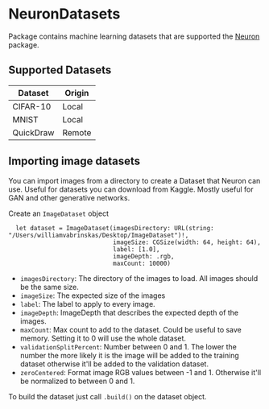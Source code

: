 # NeuronDatasets

Package contains machine learning datasets that are supported the [Neuron](https://github.com/wvabrinskas/Neuron) package. 

## Supported Datasets
| Dataset       | Origin
| ------------- | ------------- |
| CIFAR-10 | Local |
| MNIST    | Local |
| QuickDraw | Remote |

## Importing image datasets
You can import images from a directory to create a Dataset that Neuron can use. Useful for datasets you can download from Kaggle. Mostly useful for GAN and other generative networks.

Create an `ImageDataset` object

```
  let dataset = ImageDataset(imagesDirectory: URL(string: "/Users/williamvabrinskas/Desktop/ImageDataset")!,
                             imageSize: CGSize(width: 64, height: 64),
                             label: [1.0],
                             imageDepth: .rgb,
                             maxCount: 10000)
```
- `imagesDirectory`: The directory of the images to load. All images should be the same size.
- `imageSize`: The expected size of the images
- `label`: The label to apply to every image.
- `imageDepth`: ImageDepth that describes the expected depth of the images.
- `maxCount`: Max count to add to the dataset. Could be useful to save memory. Setting it to 0 will use the whole dataset.
- `validationSplitPercent`: Number between 0 and 1. The lower the number the more likely it is the image will be added to the training dataset otherwise it'll be added to the validation dataset.
- `zeroCentered`: Format image RGB values between -1 and 1. Otherwise it'll be normalized to between 0 and 1.

To build the dataset just call `.build()` on the dataset object.
